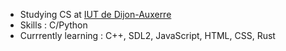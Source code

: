 - Studying CS at [IUT de Dijon-Auxerre](https://iutdijon.u-bourgogne.fr/www/)
- Skills : C/Python
- Currrently learning : C++, SDL2, JavaScript, HTML, CSS, Rust
